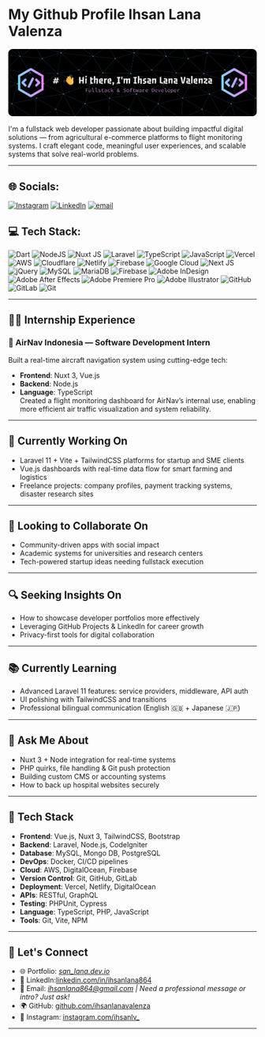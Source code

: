 # My Github Profile Ihsan Lana Valenza
![GitHub Banner](img/banner.png)



I'm a fullstack web developer passionate about building impactful digital solutions — from agricultural e-commerce platforms to flight monitoring systems. I craft elegant code, meaningful user experiences, and scalable systems that solve real-world problems.

---


## 🌐 Socials:
[![Instagram](https://img.shields.io/badge/Instagram-%23E4405F.svg?logo=Instagram&logoColor=white)](https://instagram.com/ihsanlv_) [![LinkedIn](https://img.shields.io/badge/LinkedIn-%230077B5.svg?logo=linkedin&logoColor=white)](https://linkedin.com/in/ihsanlanavalenza) [![email](https://img.shields.io/badge/Email-D14836?logo=gmail&logoColor=white)](mailto:ihsanlana864@gmail.com) 

## 💻 Tech Stack:
![Dart](https://img.shields.io/badge/dart-%230175C2.svg?style=for-the-badge&logo=dart&logoColor=white) ![NodeJS](https://img.shields.io/badge/node.js-6DA55F?style=for-the-badge&logo=node.js&logoColor=white) ![Nuxt JS](https://img.shields.io/badge/Nuxt-002E3B?style=for-the-badge&logo=nuxt.js&logoColor=#00DC82) ![Laravel](https://img.shields.io/badge/laravel-%23FF2D20.svg?style=for-the-badge&logo=laravel&logoColor=white) ![TypeScript](https://img.shields.io/badge/typescript-%23007ACC.svg?style=for-the-badge&logo=typescript&logoColor=white) ![JavaScript](https://img.shields.io/badge/javascript-%23323330.svg?style=for-the-badge&logo=javascript&logoColor=%23F7DF1E) ![Vercel](https://img.shields.io/badge/vercel-%23000000.svg?style=for-the-badge&logo=vercel&logoColor=white) ![AWS](https://img.shields.io/badge/AWS-%23FF9900.svg?style=for-the-badge&logo=amazon-aws&logoColor=white) ![Cloudflare](https://img.shields.io/badge/Cloudflare-F38020?style=for-the-badge&logo=Cloudflare&logoColor=white) ![Netlify](https://img.shields.io/badge/netlify-%23000000.svg?style=for-the-badge&logo=netlify&logoColor=#00C7B7) ![Firebase](https://img.shields.io/badge/firebase-%23039BE5.svg?style=for-the-badge&logo=firebase) ![Google Cloud](https://img.shields.io/badge/GoogleCloud-%234285F4.svg?style=for-the-badge&logo=google-cloud&logoColor=white) ![Next JS](https://img.shields.io/badge/Next-black?style=for-the-badge&logo=next.js&logoColor=white) ![jQuery](https://img.shields.io/badge/jquery-%230769AD.svg?style=for-the-badge&logo=jquery&logoColor=white) ![MySQL](https://img.shields.io/badge/mysql-4479A1.svg?style=for-the-badge&logo=mysql&logoColor=white) ![MariaDB](https://img.shields.io/badge/MariaDB-003545?style=for-the-badge&logo=mariadb&logoColor=white) ![Firebase](https://img.shields.io/badge/firebase-a08021?style=for-the-badge&logo=firebase&logoColor=ffcd34) ![Adobe InDesign](https://img.shields.io/badge/Adobe%20InDesign-49021F?style=for-the-badge&logo=adobeindesign&logoColor=FF3366) ![Adobe After Effects](https://img.shields.io/badge/Adobe%20After%20Effects-9999FF.svg?style=for-the-badge&logo=Adobe%20After%20Effects&logoColor=white) ![Adobe Premiere Pro](https://img.shields.io/badge/Adobe%20Premiere%20Pro-9999FF.svg?style=for-the-badge&logo=Adobe%20Premiere%20Pro&logoColor=white) ![Adobe Illustrator](https://img.shields.io/badge/adobe%20illustrator-%23FF9A00.svg?style=for-the-badge&logo=adobe%20illustrator&logoColor=white) ![GitHub](https://img.shields.io/badge/github-%23121011.svg?style=for-the-badge&logo=github&logoColor=white) ![GitLab](https://img.shields.io/badge/gitlab-%23181717.svg?style=for-the-badge&logo=gitlab&logoColor=white) ![Git](https://img.shields.io/badge/git-%23F05033.svg?style=for-the-badge&logo=git&logoColor=white)

---

<!-- Proudly created with GPRM ( https://gprm.itsvg.in ) -->
## 🧑‍💼 Internship Experience

### 🚀 AirNav Indonesia — Software Development Intern  
Built a real-time aircraft navigation system using cutting-edge tech:  
- **Frontend**: Nuxt 3, Vue.js  
- **Backend**: Node.js  
- **Language**: TypeScript  
Created a flight monitoring dashboard for AirNav’s internal use, enabling more efficient air traffic visualization and system reliability.

---

## 💼 Currently Working On

- Laravel 11 + Vite + TailwindCSS platforms for startup and SME clients  
- Vue.js dashboards with real-time data flow for smart farming and logistics  
- Freelance projects: company profiles, payment tracking systems, disaster research sites

---

## 🤝 Looking to Collaborate On

- Community-driven apps with social impact  
- Academic systems for universities and research centers  
- Tech-powered startup ideas needing fullstack execution

---

## 🔍 Seeking Insights On

- How to showcase developer portfolios more effectively  
- Leveraging GitHub Projects & LinkedIn for career growth  
- Privacy-first tools for digital collaboration

---

## 📚 Currently Learning

- Advanced Laravel 11 features: service providers, middleware, API auth  
- UI polishing with TailwindCSS and transitions  
- Professional bilingual communication (English 🇬🇧 + Japanese 🇯🇵)

---

## 💬 Ask Me About

- Nuxt 3 + Node integration for real-time systems  
- PHP quirks, file handling & Git push protection  
- Building custom CMS or accounting systems  
- How to back up hospital websites securely

---

## 🔧 Tech Stack

- **Frontend**: Vue.js, Nuxt 3, TailwindCSS, Bootstrap  
- **Backend**: Laravel, Node.js, CodeIgniter  
- **Database**: MySQL, Mongo DB, PostgreSQL
- **DevOps**: Docker, CI/CD pipelines
- **Cloud**: AWS, DigitalOcean, Firebase
- **Version Control**: Git, GitHub, GitLab
- **Deployment**: Vercel, Netlify, DigitalOcean
- **APIs**: RESTful, GraphQL
- **Testing**: PHPUnit, Cypress 
- **Language**: TypeScript, PHP, JavaScript  
- **Tools**: Git, Vite, NPM

---


## 🔗 Let's Connect

- 🌐 Portfolio: *[san_lana.dev.io](san-lana.dev.io)*  
- 💼 LinkedIn:[linkedin.com/in/ihsanlana864](https://www.linkedin.com/in/ihsanlanavakenza) 
- 📧 Email: *ihsanlana864@gmail.com | Need a professional message or intro? Just ask!*
- 🌍 GitHub: [github.com/ihsanlanavalenza](https://github.com/ihsanlanavalenza)
- 📸 Instagram: [instagram.com/ihsanlv_](https://www.instagram.com/ihsanlv_)
---

